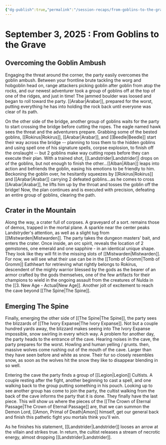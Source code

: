 ```yaml
---
{"dg-publish":true,"permalink":"/session-recaps/from-goblins-to-the-grave/","tags":["Session"]}
---
```


# September 3, 2025 : From Goblins to the Grave
## Overcoming the Goblin Ambush 
Engaging the threat around the corner, the party easily overcomes the goblin ambush. Between your frontline brute tackling the worg and hobgoblin head on, range attackers picking goblin after goblin from atop the rocks, and our newest adventurer took a group of goblins off at the top of one of the ridges, and just in time! The jammed boulder was loosed and began to roll toward the party. [[Arabar\|Arabar]], prepared for the worst, putting everything he has into holding the rock back until everyone was clear of its path.

On the other side of the bridge, another group of goblins waits for the party to start crossing the bridge before cutting the ropes. The eagle named hawk sees the threat and the adventurers prepare. Grabbing some of the bested goblins, [[Rokirus\|Rokirus]], [[Arabar\|Arabar]], and [[Beedle\|Beedle]] start their way across the bridge -- planning to toss them to the hidden goblins and using spell one of his signature spells, corpse explosion, to finish off the onslaught -- but 2 goblins make way cutting ropes before they can execute their plan. With a trained shot, [[Landstrider\|Landstrider]] drops on of the goblins, but not enough to finish the other...[[Alban\|Alban]] leaps into action and befriends the goblin, easing his emotions to be friendly to him. Beckoning the goblin over, he hesitantly squeezes by [[Rokirus\|Rokirus]] and [[Arabar\|Arabar]] carrying 2 defeated goblins...as he comes to cross [[Arabar\|Arabar]], he lifts him up by the throat and tosses the goblin off the bridge! Now, the plan continues and is executed with precision, defeating an entire group of goblins, clearing the path.  

## Crater in the Mountain
Along the way, a crater full of corpses. A graveyard of a sort. remains those of demos, trapped in the mortal plane. A sparkle near the center peaks Landstryder's attention, as well as a slight tug from [[Mistwarden\|Mistwarden]]. The party takes the dungeon masters' bait, and enters the crater. Once inside, an orc spirit, reveals the location of 2 gemstones, one emerald and one sapphire - in an identical unique shape. They look like they will fit in the missing slots of [[Mistwarden\|Mistwarden]]. For now, we will see what their use can be in the [[Tomb of Gromm\|Tomb of Gromm]] Eathheart for retrieving what rightly belongs to Rokirus, descendent of the mighty warrior blessed by the gods as the bearer of an armor crafted by the gods themselves, one of the few artifacts for their champions to wield in the ongoing assault from the creatures of Nulda in the [[3. New Age - Actual\|New Age]]. Another jolt of excitement to reach the cave beyond [[The Spine\|The Spine]].

## Emerging The Spine
Finally, emerging the other side of [[The Spine\|The Spine]], the party sees the blizzards of [[The Ivory Expanse\|The Ivory Expanse]]. Not but a couple hundred yards away, the blizzard makes seeing into The Ivory Expanse impossible, snow swirling in every which way. A problem for another day, the party heads to the entrance of the cave. Hearing noises in the cave, the party prepares for the worst. Howling and human yelling / grunts. then, massive wolves come rushing out of the mouth of the cave. Larger than they have seen before and white as snow. Their fur so closely resembles snow, as soon as the wolves hit the snow they like to disappear blending in so well. 

Entering the cave the party finds a group of [[Legion\|Legion]] Cultists. A couple resting after the fight, another beginning to cast a spell, and one walking back to the group putting something in his pouch. Looking up to see another group has come to join the party, the cultist walking from the back of the cave informs the party that it is done. They finally have the last piece. This will show us where the pieces of the [[The Crown of Eternal Passage\|The Crown of Eternal Passage]] are, that we can summon the Demon Lord, [[Amon, Primal of Death\|Amon]] himself, get our general back and finish this pathetic fight you mortals think you'll win.

As he finishes his statement, [[Landstrider\|Landstrider]] looses an arrow at the villain and strikes true. In return, the cultist releases a stream of necrotic energy, almost dropping [[Landstrider\|Landstrider]].


